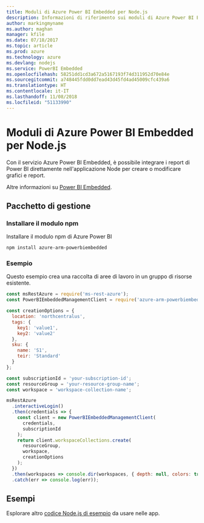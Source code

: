 ```yaml
---
title: Moduli di Azure Power BI Embedded per Node.js
description: Informazioni di riferimento sui moduli di Azure Power BI Embedded per Node.js
author: markingmyname
ms.author: maghan
manager: kfile
ms.date: 07/18/2017
ms.topic: article
ms.prod: azure
ms.technology: azure
ms.devlang: nodejs
ms.service: PowerBI Embedded
ms.openlocfilehash: 58251dd1cd3a672a5167193f74d311952d70e84e
ms.sourcegitcommit: a748445fdd0dd7ead43d45fd4ad45009cfc439a6
ms.translationtype: HT
ms.contentlocale: it-IT
ms.lasthandoff: 11/08/2018
ms.locfileid: "51133990"
---
```

# <a name="azure-powerbi-embedded-modules-for-nodejs"></a>Moduli di Azure Power BI Embedded per Node.js

Con il servizio Azure Power BI Embedded, è possibile integrare i report di Power BI direttamente nell'applicazione Node per creare o modificare grafici e report.

Altre informazioni su [Power BI Embedded](https://powerbi.microsoft.com/documentation/powerbi-developer-embedding/).

## <a name="management-package"></a>Pacchetto di gestione

### <a name="install-the-npm-module"></a>Installare il modulo npm

Installare il modulo npm di Azure Power BI

```bash
npm install azure-arm-powerbiembedded
```

### <a name="example"></a>Esempio

Questo esempio crea una raccolta di aree di lavoro in un gruppo di risorse esistente.

```javascript
const msRestAzure = require('ms-rest-azure');
const PowerBIEmbeddedManagementClient = require('azure-arm-powerbiembedded');

const creationOptions = {
  location: 'northcentralus',
  tags: {
    key1: 'value1',
    key2: 'value2'
  },
  sku: {
    name: 'S1',
    teir: 'Standard'
  }
};

const subscriptionId = 'your-subscription-id';
const resourceGroup = 'your-resource-group-name';
const workspace = 'workspace-collection-name';

msRestAzure
  .interactiveLogin()
  .then(credentials => {
    const client = new PowerBIEmbeddedManagementClient(
      credentials,
      subscriptionId
    );
    return client.workspaceCollections.create(
      resourceGroup,
      workspace,
      creationOptions
    );
  })
  .then(workspaces => console.dir(workspaces, { depth: null, colors: true }))
  .catch(err => console.log(err));
```

## <a name="samples"></a>Esempi

Esplorare altro [codice Node.js di esempio](https://azure.microsoft.com/resources/samples/?platform=nodejs) da usare nelle app.
